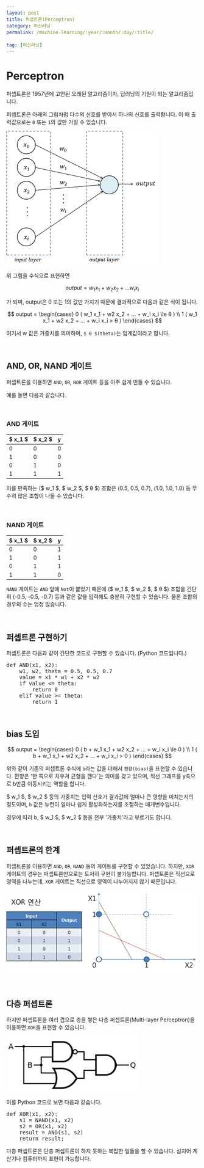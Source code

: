 ```yaml
---
layout: post
title: 퍼셉트론(Perceptron)
category: 머신러닝
permalink: /machine-learning/:year/:month/:day/:title/

tag: [머신러닝]
---
```

# Perceptron

퍼셉트론은 1957년에 고안된 오래된 알고리즘이자, 딥러닝의 기원이 되는 알고리즘입니다.

퍼셉트론은 아래의 그림처럼 다수의 신호를 받아서 하나의 신호를 출력합니다. 이 때 출력값으로는 `0` 또는 `1`의 값만 가질 수 있습니다.

![Image](/assets/machine-learning/001.png) 

위 그림을 수식으로 표현하면

$$
output = w_1 x_1 + w_2 x_2 + ... w_i x_i
$$

가 되며, output은 0 또는 1의 값만 가지기 때문에 결과적으로 다음과 같은 식이 됩니다.

$$
output = 
\begin{cases}
0 ( w_1 x_1 + w2 x_2 + ... + w_i x_i \le θ ) \\
1 ( w_1 x_1 + w2 x_2 + ... + w_i x_i > θ )
\end{cases}
$$

여기서 w 값은 가중치를 의미하며, `$ θ $(theta)`는 임계값이라고 합니다.

<br>

## AND, OR, NAND 게이트

퍼셉트론을 이용하면 `AND`, `OR`, `NOR` 게이트 등을 아주 쉽게 만들 수 있습니다. 

예를 들면 다음과 같습니다.

<br>

### AND 게이트

$ x_1 $ | $ x_2 $ | y
---|---|---
0 | 0 | 0
1 | 0 | 0
0 | 1 | 0
1 | 1 | 1

이를 만족하는 ($ w_1 $, $ w_2 $, $ θ $) 조합은 (0.5, 0.5, 0.7), (1.0, 1.0, 1.0) 등 무수히 많은 조합이 나올 수 있습니다.

<br>

### NAND 게이트

$ x_1 $ | $ x_2 $ | y
---|---|---
0 | 0 | 1
1 | 0 | 1
0 | 1 | 1
1 | 1 | 0

`NAND` 게이트는 `AND` 앞에 `Not`이 붙었기 때문에 ($ w_1 $, $ w_2 $, $ θ $) 조합을 간단히 (-0.5, -0.5, -0.7) 등과 같은 값을 입력해도 충분히 구현할 수 있습니다. 물론 조합의 경우의 수는 엄청 많습니다.

<br>

## 퍼셉트론 구현하기

퍼셉트론은 다음과 같이 간단한 코드로 구현할 수 있습니다. (Python 코드입니다.)

<pre class="prettyprint">
def AND(x1, x2):
    w1, w2, theta = 0.5, 0.5, 0.7
    value = x1 * w1 + x2 * w2
    if value <= theta:
        return 0
    elif value >= theta:
        return 1
</pre>

<br>

## bias 도입

$$
output = 
\begin{cases}
0 ( b + w_1 x_1 + w2 x_2 + ... + w_i x_i \le 0 ) \\
1 ( b + w_1 x_1 + w2 x_2 + ... + w_i x_i > 0 )
\end{cases}
$$

위와 같이 기존의 퍼셉트론 수식에 `b`라는 값을 더해서 `편향(bias)`을 표현할 수 있습니다. 편향은 '한 쪽으로 치우쳐 균형을 깬다'는 의미를 갖고 있으며, 직선 그래프를 y축으로 b만큼 이동시키는 역할을 합니다. 

$ w_1 $, $ w_2 $ 등의 가중치는 입력 신호가 결과값에 얼마나 큰 영향을 미치는지의 정도이며, `b` 값은 뉴런이 얼마나 쉽게 활성화하는지를 조절하는 매개변수입니다.

경우에 따라 b, $ w_1 $, $ w_2 $ 등을 전부 '가중치'라고 부르기도 합니다.

<br>

## 퍼셉트론의 한계

퍼셉트론을 이용하면 `AND`, `OR`, `NAND` 등의 게이트를 구현할 수 있었습니다. 하지만, `XOR` 게이트의 경우는 퍼셉트론만으로는 도저히 구현이 불가능합니다. 퍼셉트론은 직선으로 영역을 나누는데, `XOR` 게이트는 직선으로 영역이 나누어지지 않기 때문입니다.

![Image](/assets/machine-learning/002.png) 

<br>

## 다층 퍼셉트론

하지만 퍼셉트론을 여러 겹으로 층을 쌓은 다층 퍼셉트론(Multi-layer Perceptron)을 이용하면 `XOR`을 표현할 수 있습니다.

![Image](/assets/machine-learning/003.jpg) 

이를 Python 코드로 보면 다음과 같습니다.

<pre class="prettyprint">
def XOR(x1, x2):
    s1 = NAND(x1, x2)
    s2 = OR(x1, x2)
    result = AND(s1, s2)
    return result;
</pre>

다층 퍼셉트론은 단층 퍼셉트론이 하지 못하는 복잡한 일들을 할 수 있습니다. 심지어 계산기나 컴퓨터까지 표현이 가능합니다.